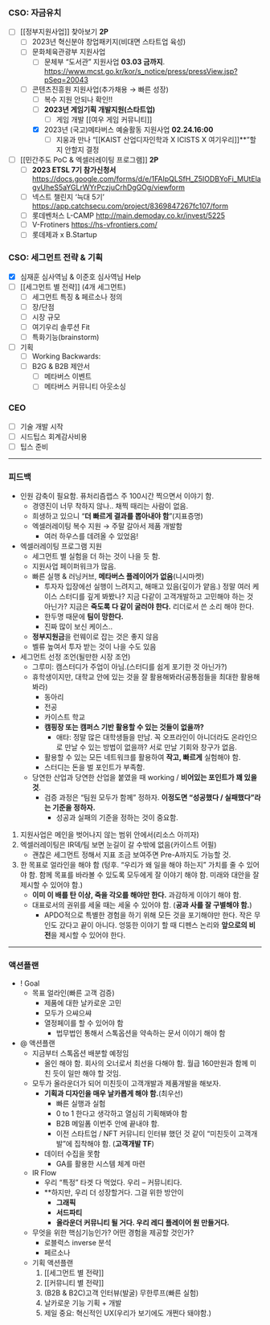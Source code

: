 ### CSO: 자금유치 
- [ ] [[정부지원사업]] 찾아보기 **2P**
	- [ ] 2023년 혁신분야 창업패키지(비대면 스타트업 육성)
	- [ ] 문화체육관광부 지원사업
		- [ ] 문체부 “도서관” 지원사업 **03.03 금까지**. https://www.mcst.go.kr/kor/s_notice/press/pressView.jsp?pSeq=20043
	- [ ] 콘텐츠진흥원 지원사업(추가채용 → 빠른 성장)
		- [ ] 복수 지원 안되나 확인!!
		- [ ] **2023년 게임기획 개발지원(스타트업)**
			- [ ] 게임 개발 [[여우 게임 커뮤니티]]
		- [x] 2023년 (국고)메타버스 예술활동 지원사업 **02.24.16:00**
			- [ ] 지웅과 만나 “[[KAIST 산업디자인학과 X ICISTS X 여기우리]]**”할지 안할지 결정
- [ ] [[민간주도 PoC & 엑셀러레이팅 프로그램]] **2P**
	- [ ] **2023 ETSL 7기 참가신청서** https://docs.google.com/forms/d/e/1FAIpQLSfH_Z5IODBYoFi_MUtElagvUheS5aYGLrWYrPczjuCrhDgGOg/viewform
	- [ ] 넥스트 챌린지 ‘늑대 5기’ https://app.catchsecu.com/project/8369847267fc107/form 
	- [ ] 롯데벤처스 L-CAMP http://main.demoday.co.kr/invest/5225
	- [ ] V-Frotiners https://hs-vfrontiers.com/
	- [ ] 롯데제과 x B.Startup
### CSO: 세그먼트 전략 & 기획
- [x] 심재훈 심사역님 & 이준호 심사역님 Help
- [ ] [[세그먼트 별 전략]] (4개 세그먼트)
	- [ ] 세그먼트 특징 & 페르소나 정의
	- [ ] 장/단점
	- [ ] 시장 규모
	- [ ] 여기우리 솔루션 Fit
	- [ ] 특화기능(brainstorm)
- [ ] 기획
	- [ ] Working Backwards: 
	- [ ] B2G & B2B 제안서
		- [ ] 메타버스 이벤트
		- [ ] 메타버스 커뮤니티 아웃소싱

### CEO
- [ ] 기술 개발 시작
- [ ] 시드팁스 회계감사비용
- [ ] 팁스 준비
***
### 피드백 
- 인원 감축이 필요함. 퓨처리즘랩스 주 100시간 찍으면서 이야기 함.
	- 경영진이 너무 착하지 않나.. 채찍 때리는 사람이 없음.
	- 희생하고 있으니 “**더 빠르게 결과를 뽑아내야 함**”(지표증명)
	- 엑셀러레이팅 복수 지원 → 주말 갈아서 제품 개발함
		- 여러 하우스를 데려올 수 있었음!
- 엑셀러레이팅 프로그램 지원
	- 세그먼트 별 실험을 더 하는 것이 나을 듯 함.
	- 지원사업 페이퍼워크가 많음.
	- 빠른 실행 & 러닝커브, **메타버스 플레이어가 없음**(니시마켓)
		- 투자자 입장에선 실행이 느려지고, 해매고 있음(깊이가 얕음.) 정말 여러 케이스 스터디를 깊게 봐봤나? 지금 다같이 고객개발하고 고민해야 하는 것 아닌가? 지금은 **죽도록 다 같이 굴러야 한다.** 리더로서 쓴 소리 해야 한다.
		- 한두명 때문에 **팀이 망한다.**
		- 진짜 많이 보신 케이스.. 
	- **정부지원금**을 런웨이로 잡는 것은 좋지 않음
	- 벨류 높여서 투자 받는 것이 나을 수도 있음
- 세그먼트 선정 조언(될만한 시장 조언)
	- 그루미: 캠스터디가 주업이 아님.(스터디를 쉽게 포기한 것 아닌가?)
	- 휴학생이지만, 대학교 안에 있는 것을 잘 활용해봐라(공통점들을 최대한 활용해봐라)
		- 동아리
		- 전공
		- 카이스트 학교
		- **캠핑장 또는 캠퍼스 기반 활용할 수 있는 것들이 없을까?**
			- 애타: 정말 많은 대학생들을 만남. 꼭 오프라인이 아니더라도 온라인으로 만날 수 있는 방법이 없을까? 서로 만날 기회와 창구가 없음. 
		- 활용할 수 있는 모든 네트워크를 활용하여 **작고, 빠르게** 실험해야 함.
		- 스터디는 돈을 벌 포인트가 부족함. 
	- 당연한 산업과 당연한 산업을 붙였을 때 working / **비어있는 포인트가 꽤 있을 것**.
		- 검증 과정은 “팀원 모두가 함께” 정하자. **이정도면 “성공했다 / 실패했다”라는 기준을 정하자.**
			- 성공과 실패의 기준을 정하는 것이 중요함. 
1. 지원사업은 메인을 벗어나지 않는 범위 안에서(리소스 아끼자)
2. 엑셀러레이팅은 IR덱/팀 보면 눈길이 갈 수밖에 없음(카이스트 어필)
	- 괜찮은 세그먼트 정해서 지표 조금 보여주면 Pre-A까지도 가능할 것. 
3. 한 목표로 얼라인을 해야 함 (텅후. “우리가 왜 일을 해야 하는지” 가치를 줄 수 있어야 함. 함께 목표를 바라볼 수 있도록 모두에게 잘 이야기 해야 함. 미래와 대안을 잘 제시할 수 있어야 함.)
	- **이미 이 배를 탄 이상, 죽을 각오를 해야만 한다.** 과감하게 이야기 해야 함. 
	- 대표로서의 권위를 세울 때는 세울 수 있어야 함. (**공과 사를 잘 구별해야 함.**)
		- APDO적으로 특별한 경험을 하기 위해 모든 것을 포기해야만 한다. 작은 무인도 갔다고 끝이 아니다. 엉뚱한 이야기 할 때 디펜스 논리와 **앞으로의 비전**을 제시할 수 있어야 한다.
***
### 액션플랜
- ! Goal
	- 목표 얼라인(빠른 고객 검증)
		- 제품에 대한 날카로운 고민
		- 모두가 으쌰으쌰
		- 열정페이를 할 수 있어야 함
			- 법무법인 통해서 스톡옵션을 약속하는 문서 이야기 해야 함
- @ 액션플랜
	- 지금부터 스톡옵션 배분할 예정임
		- 올인 해야 함. 회사의 오너로서 최선을 다해야 함. 월급 160만원과 함께 미친 듯이 일만 해야 할 것임.
	- 모두가 올라운더가 되어 미친듯이 고객개발과 제품개발을 해보자.
		- **기획과 디자인을 매우 날카롭게 해야 함.**(최우선)
			- 빠른 실행과 실험
			- 0 to 1 한다고 생각하고 열심히 기획해봐야 함
			- B2B 메일폼 이번주 안에 끝내야 함.
			- 이전 스타트업 / NFT 커뮤니티 인터뷰 했던 것 같이 “미친듯이 고객개발”에 집착해야 함. (**고객개발 TF**)
		- 데이터 수집을 못함
			- GA를 활용한 시스템 체계 마련
	- IR Flow
		- 우리 “특정” 타겟 다 먹었다. 우리 – 커뮤니티다.
		- **하지만, 우리 더 성장할거다. 그걸 위한 방안이
			- **그래픽**
			- **서드파티**
			- **올라운더 커뮤니티 될 거다. 우리 레디 플레이어 원 만들거다.**
	- 무엇을 위한 핵심기능인가? 어떤 경험을 제공할 것인가?
		- 로블럭스 inverse 분석
		- 페르소나
	- 기획 액션플랜
		1. [[세그먼트 별 전략]] 
		2. [[커뮤니티 별 전략]]
		3. (B2B & B2C)고객 인터뷰(발굴) 무한루프(빠른 실험)
		4. 날카로운 기능 기획 + 개발
		5. 제일 중요: 혁신적인 UX(우리가 보기에도 개쩐다 돼야함.)